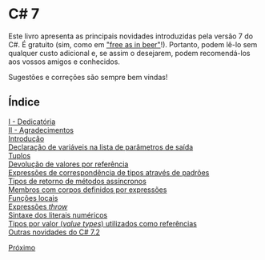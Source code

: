 # C# 7

Este livro apresenta as principais novidades introduzidas pela versão 7 do C#. É gratuito (sim, como em ["free as in beer"](https://www.howtogeek.com/howto/31717/what-do-the-phrases-free-speech-vs.-free-beer-really-mean/)!). Portanto, podem lê-lo sem qualquer custo adicional e, se assim o desejarem, podem recomendá-los aos vossos amigos e conhecidos.

Sugestões e correções são sempre bem vindas!


## Índice

[I - Dedicatória](I-dedicatoria.md) <br>
[II - Agradecimentos](II-agradecimentos.md)<br>
[Introdução](0-index.md)<br>
[Declaração de variáveis na lista de parâmetros de saída](1-out.md)<br>
[Tuplos](2-tuplos.md)<br>
[Devolução de valores por referência](3-refs.md)<br>
[Expressões de correspondência de tipos através de padrões](4-patterns.md)<br>
[Tipos de retorno de métodos assíncronos](5-asyncreturns.md)<br>
[Membros com corpos definidos por expressões](6-expressionbodied.md)<br>
[Funções locais](7-localfunctions.md)<br>
[Expressões *throw*](8-throwexpressions.md)<br>
[Sintaxe dos literais numéricos](9-numericliteralssyntax.md)<br>
[Tipos por valor (*value types*) utilizados como referências](10-referencesemanticswithvaluetypes.md)<br>
[Outras novidades do C# 7.2](11-notrailingnamedarguments.md)<br>

[Próximo](I-dedicatoria.md)